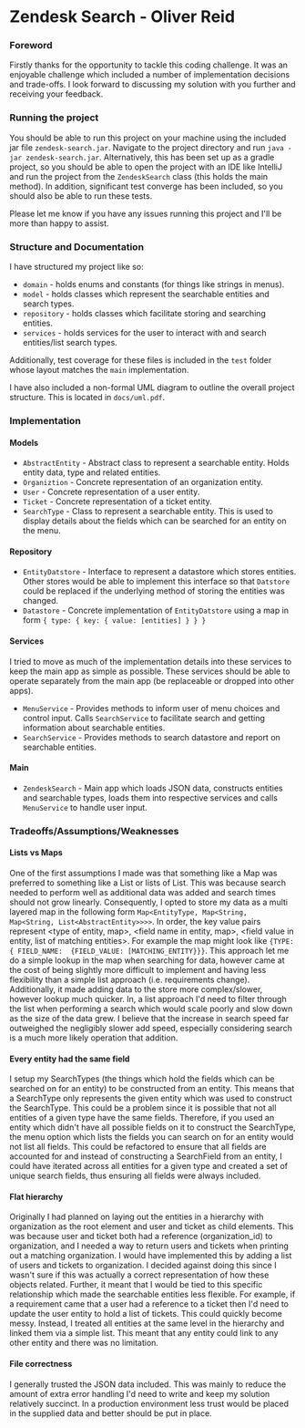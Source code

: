 # Zendesk Search - Oliver Reid

### Foreword
Firstly thanks for the opportunity to tackle this coding challenge. It was an enjoyable challenge which included 
a number of implementation decisions and trade-offs. I look forward to discussing my solution with you further 
and receiving your feedback.

### Running the project
You should be able to run this project on your machine using the included jar file `zendesk-search.jar`. Navigate
to the project directory and run `java -jar zendesk-search.jar`. Alternatively, this has been set up as a gradle
project, so you should be able to open the project with an IDE like IntelliJ and run the project from the 
`ZendeskSearch` class (this holds the main method). In addition, significant test converge has been included, so 
you should also be able to run these tests.

Please let me know if you have any issues running this project and I'll be more than happy to assist.

### Structure and Documentation
I have structured my project like so:
* `domain` - holds enums and constants (for things like strings in menus).
* `model` - holds classes which represent the searchable entities and search types.
* `repository` - holds classes which facilitate storing and searching entities.
* `services` - holds services for the user to interact with and search entities/list search types.

Additionally, test coverage for these files is included in the `test` folder whose layout matches the `main` 
implementation.

I have also included a non-formal UML diagram to outline the overall project structure. This is located in `docs/uml.pdf`.

### Implementation
#### Models
* `AbstractEntity` - Abstract class to represent a searchable entity. Holds entity data, type and related entities.
* `Organiztion` - Concrete representation of an organization entity.
* `User` - Concrete representation of a user entity.
* `Ticket` - Concrete representation of a ticket entity.
* `SearchType` - Class to represent a searchable entity. This is used to display details about the fields which can be
searched for an entity on the menu.
  
#### Repository
* `EntityDatstore` - Interface to represent a datastore which stores entities. Other stores would be able to implement
this interface so that `Datstore` could be replaced if the underlying method of storing the entities was changed.
* `Datastore` - Concrete implementation of `EntityDatstore` using a map in form `{ type: { key: { value: [entities] } } }`

#### Services
I tried to move as much of the implementation details into these services to keep the main app as simple as possible. 
These services should be able to operate separately from the main app (be replaceable or dropped into other apps).

* `MenuService` - Provides methods to inform user of menu choices and control input. Calls `SearchService` to facilitate
search and getting information about searchable entities.
* `SearchService` - Provides methods to search datastore and report on searchable entities.

#### Main

* `ZendeskSearch` - Main app which loads JSON data, constructs entities and searchable types, loads them into respective
services and calls `MenuService` to handle user input.
  
### Tradeoffs/Assumptions/Weaknesses

#### Lists vs Maps
One of the first assumptions I made was that something like a Map was preferred to something like a List or lists of List.
This was because search needed to perform well as additional data was added and search times should not grow linearly.
Consequently, I opted to store my data as a multi layered map in the following form `Map<EntityType, Map<String, 
Map<String, List<AbstractEntity>>>>`. In order, the key value pairs represent <type of entity, map>, <field name in entity, map>,
<field value in entity, list of matching entities>. For example the map might look like `{TYPE: { FIELD_NAME: 
{FIELD_VALUE: [MATCHING_ENTITY}}}`. This approach let me do a simple lookup in the map when searching for data, however
came at the cost of being slightly more difficult to implement and having less flexibility than a simple list approach
(i.e. requirements change). Additionally, it made adding data to the store more complex/slower, however lookup much 
quicker. In, a list approach I'd need to filter through the list when performing a search which would scale poorly and 
slow down as the size of the data grew. I believe that the increase in search speed far outweighed the negligibly 
slower add speed, especially considering search is a much more likely operation that addition.

#### Every entity had the same field
I setup my SearchTypes (the things which hold the fields which can be searched on for an entity) to be constructed from an
entity. This means that a SearchType only represents the given entity which was used to construct the SearchType. This
could be a problem since it is possible that not all entities of a given type have the same fields. Therefore, if you 
used an entity which didn't have all possible fields on it to construct the SearchType, the menu option which lists the
fields you can search on for an entity would not list all fields. This could be refactored to ensure that all fields 
are accounted for and instead of constructing a SearchField from an entity, I could have iterated across all entities 
for a given type and created a set of unique search fields, thus ensuring all fields were always included.

#### Flat hierarchy
Originally I had planned on laying out the entities in a hierarchy with organization as the root element and user and
ticket as child elements. This was because user and ticket both had a reference (organization_id) to organization, and I
needed a way to return users and tickets when printing out a matching organization. I would have implemented this by 
adding a list of users and tickets to organization. I decided against doing this since I wasn't sure if this was 
actually a correct representation of how these objects related. Further, it meant that I would be tied to this specific
relationship which made the searchable entities less flexible. For example, if a requirement came that a user had a 
reference to a ticket then I'd need to update the user entity to hold a list of tickets. This could quickly become 
messy. Instead, I treated all entities at the same level in the hierarchy and linked them via a simple list. This meant
that any entity could link to any other entity and there was no limitation.

#### File correctness
I generally trusted the JSON data included. This was mainly to reduce the amount of extra error handling I'd need to
write and keep my solution relatively succinct. In a production environment less trust would be placed in the supplied
data and better should be put in place.